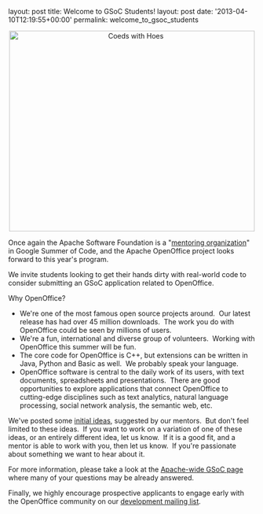 layout: post
title: Welcome to GSoC Students!
layout: post
date: '2013-04-10T12:19:55+00:00'
permalink: welcome_to_gsoc_students

<div align="center"> 
    <p><a href="https://www.flickr.com/photos/osucommons/3332955265/" title="Coeds with Hoes by OSU Special Collections &amp; Archives : Commons, on Flickr"><img width="500" height="408" src="http://farm4.staticflickr.com/3575/3332955265_b9c81cfd81.jpg" alt="Coeds with Hoes" /></a></p><a href="http://www.flickr.com/photos/osucommons/3332955265/" title="Coeds with Hoes by OSU Special Collections &amp; Archives : Commons, on Flickr"> 
      <p> </p></a> 
    <p align="left">Once again the Apache Software Foundation is a &quot;<a href="http://community.apache.org/gsoc.html">mentoring organization</a>&quot; in Google Summer of Code, and the Apache OpenOffice project looks forward to this year's program.&nbsp; </p> 
    <p align="left">We invite students looking to get their hands dirty with real-world code to consider submitting an GSoC application related to OpenOffice.&nbsp;</p> 
    <p align="left"> Why OpenOffice?</p> 
    <div align="left"> 
      <ul> 
        <li>We're one of the most famous open source projects around.&nbsp; Our latest release has had over 45 million downloads.&nbsp; The work you do with OpenOffice could be seen by millions of users.</li> 
        <li>We're a fun, international and diverse group of volunteers.&nbsp; Working with OpenOffice this summer will be fun.</li> 
        <li>The core code for OpenOffice is C++, but extensions can be written in Java, Python and Basic as well.&nbsp; We probably speak your language.</li> 
        <li>OpenOffice software is central to the daily work of its users, with text documents, spreadsheets and presentations.&nbsp; There are good opportunities to explore applications that connect OpenOffice to cutting-edge disciplines such as text analytics, natural language processing, social network analysis, the semantic web, etc.<br /></li> 
      </ul> 
    </div> 
    <p align="left">We've posted some <a href="https://issues.apache.org/jira/issues/?jql=project%20%3D%20COMDEV%20AND%20labels%20%3D%20gsoc2013%20AND%20text%20~%20%22openoffice%22">initial ideas</a>, suggested by our mentors.&nbsp; But don't feel limited to these ideas.&nbsp; If you want to work on a variation of one of these ideas, or an entirely different idea, let us know.&nbsp; If it is a good fit, and a mentor is able to work with you, then let us know.&nbsp; If you're passionate about something we want to hear about it.</p> 
    <p align="left">For more information, please take a look at the <a href="http://community.apache.org/gsoc.html">Apache-wide GSoC page</a> where many of your questions may be already answered.</p> 
    <p align="left">Finally, we highly encourage prospective applicants to engage early with the OpenOffice community on our <a href="http://openoffice.apache.org/mailing-lists.html#development-mailing-list-public">development mailing list</a>.<br /></p> 
    <p> </p> 
  </div>
